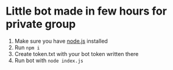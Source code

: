 # Little bot made in few hours for private group
1. Make sure you have [node.js](https://nodejs.org/en/) installed
2. Run `npm i`
3. Create token.txt with your bot token written there
4. Run bot with `node index.js`
